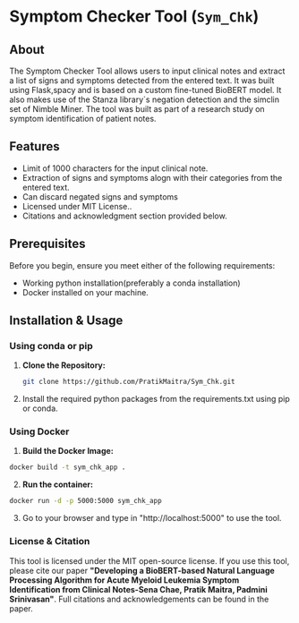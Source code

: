 # Symptom Checker Tool (`Sym_Chk`)

## About
The Symptom Checker Tool allows users to input clinical notes and extract a list of signs and symptoms detected from the entered text. It was built using Flask,spacy and is based on a custom fine-tuned BioBERT model. It also makes use of the Stanza library`s negation detection and the simclin set of Nimble Miner. The tool was built as part of a research study on symptom identification of patient notes.

## Features
- Limit of 1000 characters for the input clinical note. 
- Extraction of signs and symptoms alogn with their categories from the entered text.
- Can discard negated signs and symptoms
- Licensed under MIT License..
- Citations and acknowledgment section provided below.

## Prerequisites
Before you begin, ensure you meet either of the following requirements:

- Working python installation(preferably a conda installation)
- Docker installed on your machine.


## Installation & Usage

### Using conda or pip

1. **Clone the Repository:**
   ```bash
   git clone https://github.com/PratikMaitra/Sym_Chk.git
   ```
2. Install the required python packages from the requirements.txt using pip or conda.

### Using Docker

1. **Build the Docker Image:**
 ```bash
 docker build -t sym_chk_app .
```
2. **Run the container:**
```bash
docker run -d -p 5000:5000 sym_chk_app
```
3. Go to your browser and type in "http://localhost:5000" to use the tool.



### License & Citation

This tool is licensed under the MIT open-source license. If you use this tool, please cite our paper **"Developing a BioBERT-based Natural Language Processing Algorithm for Acute Myeloid Leukemia Symptom Identification from Clinical Notes-Sena Chae, Pratik Maitra, Padmini Srinivasan"**. Full citations and acknowledgements can be found in the paper.

